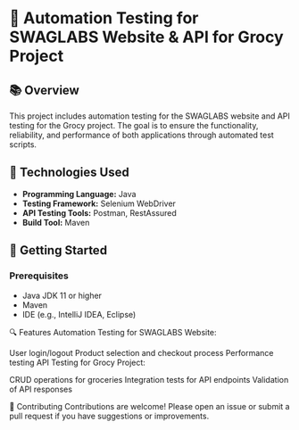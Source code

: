 # 🧪 Automation Testing for SWAGLABS Website & API for Grocy Project

## 📚 Overview
This project includes automation testing for the SWAGLABS website and API testing for the Grocy project. The goal is to ensure the functionality, reliability, and performance of both applications through automated test scripts.

## 🔧 Technologies Used
- **Programming Language:** Java
- **Testing Framework:** Selenium WebDriver
- **API Testing Tools:** Postman, RestAssured
- **Build Tool:** Maven

## 🚀 Getting Started
### Prerequisites
- Java JDK 11 or higher
- Maven
- IDE (e.g., IntelliJ IDEA, Eclipse)


🔍 Features
Automation Testing for SWAGLABS Website:

User login/logout
Product selection and checkout process
Performance testing
API Testing for Grocy Project:

CRUD operations for groceries
Integration tests for API endpoints
Validation of API responses

🔗 Contributing
Contributions are welcome! Please open an issue or submit a pull request if you have suggestions or improvements.
